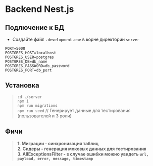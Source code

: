 # Backend Nest.js
## **Подлючение к БД**
* Создайте файл `.development.env` в корне директории `server` 
```dotenv
PORT=5000
POSTGRES_HOST=localhost
POSTGRES_USER=postgres
POSTGRES_DB=db_name
POSTGRES_PASSWORD=db_password
POSTGRES_PORT=db_port
```
## **Установка**
> `cd ./server` <br/>
> `npm i` <br/>
> `npm run migrations` <br/> 
> `npm run seed` // Генерирует данные для тестирования (пользователей и 3 роли)
## **Фичи**
> **1. Миграции - синхронизация таблиц**<br/>
> **2. Сидеры - генерация моковых данных для тестирования**<br/>
> **3. AllExceptionsFilter - в случае ошибки можно увидеть `url, payload, error, message, timestamp`**<br/>
